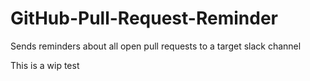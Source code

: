 # GitHub-Pull-Request-Reminder
Sends reminders about all open pull requests to a target slack channel

This is a wip test
